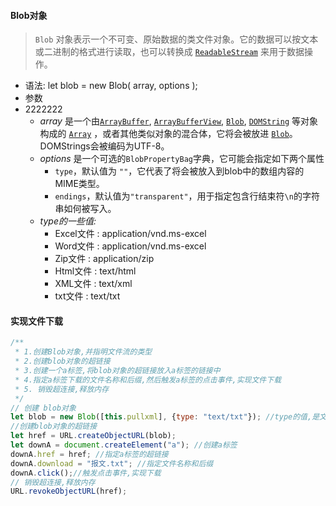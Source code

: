 







#### Blob对象

> `Blob` 对象表示一个不可变、原始数据的类文件对象。它的数据可以按文本或二进制的格式进行读取，也可以转换成 [`ReadableStream`](https://developer.mozilla.org/zh-CN/docs/Web/API/ReadableStream) 来用于数据操作。

- 语法: let blob = new Blob( array, options );
- 参数
- 2222222
  - *array* 是一个由[`ArrayBuffer`](https://developer.mozilla.org/zh-CN/docs/Web/JavaScript/Reference/Global_Objects/ArrayBuffer), [`ArrayBufferView`](https://developer.mozilla.org/zh-CN/docs/Web/JavaScript/Reference/Global_Objects/TypedArray), [`Blob`](https://developer.mozilla.org/zh-CN/docs/Web/API/Blob), [`DOMString`](https://developer.mozilla.org/zh-CN/docs/Web/API/DOMString) 等对象构成的 [`Array`](https://developer.mozilla.org/zh-CN/docs/Web/JavaScript/Reference/Global_Objects/Array) ，或者其他类似对象的混合体，它将会被放进 [`Blob`](https://developer.mozilla.org/zh-CN/docs/Web/API/Blob)。DOMStrings会被编码为UTF-8。
  - *options* 是一个可选的`BlobPropertyBag`字典，它可能会指定如下两个属性
    - `type`，默认值为 `""`，它代表了将会被放入到blob中的数组内容的MIME类型。
    - `endings`，默认值为`"transparent"`，用于指定包含行结束符`\n`的字符串如何被写入。
  - *type的一些值:*
    - Excel文件 : application/vnd.ms-excel
    - Word文件 :  application/vnd.ms-excel
    - Zip文件 : application/zip
    - Html文件 : text/html
    - XML文件 : text/xml
    - txt文件 : text/txt



#### 实现文件下载

```js
/**
 * 1.创建Blob对象,并指明文件流的类型
 * 2.创建blob对象的超链接
 * 3.创建一个a标签,将blob对象的超链接放入a标签的链接中
 * 4.指定a标签下载的文件名称和后缀,然后触发a标签的点击事件,实现文件下载
 * 5. 销毁超连接,释放内存
 */
// 创建 blob对象
let blob = new Blob([this.pullxml], {type: "text/txt"}); //type的值,是文件的类型
//创建blob对象的超链接
let href = URL.createObjectURL(blob);
let downA = document.createElement("a"); //创建a标签
downA.href = href; //指定a标签的超链接
downA.download = "报文.txt"; //指定文件名称和后缀
downA.click();//触发点击事件,实现下载
// 销毁超连接,释放内存
URL.revokeObjectURL(href);
```





